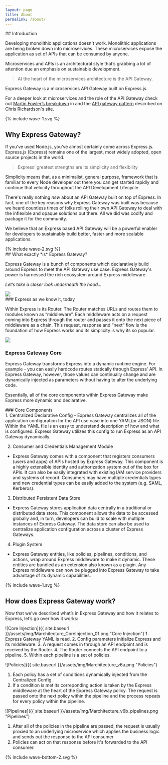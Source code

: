 ```yaml
---
layout: page
title: About
permalink: /about/
---
```


<section class="page-section-normal">
<div class="wrapper-flex">
<div class="wrapper">
<div class="flex-column" markdown="1">
## Introduction

Developing monolithic applications doesn't work. Monolithic applications are being broken down into microservices. These microservices expose the application as set of APIs that can be consumed by anyone.

Microservices and APIs is an architectural style that’s grabbing a lot of attention due an emphasis on sustainable development.

> At the heart of the microservices architecture is the API Gateway.

Express Gateway is a microservices API Gateway built on Express.js.

For a deeper look at microservices and the role of the API Gateway check out [Martin Fowler’s breakdown](https://martinfowler.com/articles/serverless.html) in and the [API gateway pattern](http://microservices.io/patterns/apigateway.html) described on Chris Richardson's site.
</div>
</div>
</div>
</section>
<div class="svg-fix">{% include wave-1.svg %}</div>
<section class="page-section-blue">
<div class="wrapper-flex">
<div class="wrapper">
<div class="flex-column" markdown="1">

## Why Express Gateway?

If you’ve used Node.js, you’ve almost certainly come across Express.js.  Express.js (Express) remains one of the largest, most widely adopted, open source projects in the world.

> Express’ greatest strengths are its simplicity and flexibility

Simplicity means that, as a minimalist, general purpose, framework that is familiar to every Node developer out there you can get started rapidly and continue that velocity throughout the API Development Lifecycle.

There's really nothing _new_ about an API Gateway built on top of Express.  In fact, one of the key reasons why Express Gateway was built was because we heard countless times of folks rolling their own API Gateway to deal with the inflexible and opaque solutions out there. All we did was codify and package it for the community.

We believe that an Express based API Gateway will be a powerful enabler for developers to sustainably build better, faster and more scalable applications.
</div>
</div>
</div>
</section>
<div class="svg-fix">{% include wave-2.svg %}</div>

<section class="page-section-white">
<div class="wrapper-flex">
<div class="wrapper">
<div class="flex-column" markdown="1">
## What exactly *is* Express Gateway?

Express Gateway is a bunch of components which declaratively build around Express to meet the API Gateway use case. Express Gateway's power is harnessed the rich ecosystem around Express middleware.

*Let’s take a closer look underneath the hood...*

</div>
</div>
</div>

<div class="wrapper border-top-blue flex-row flex-center whatiseg with-graphics with-graphics" markdown="1">
<img src="{{ site.baseurl }}/assets/img/Marchitecture_Express-As-We-Know-it_01.png" />
<div class="flex-column" markdown="1">
### Express as we know it, today

Within Express is its Router. The Router matches URLs and routes them to modules known as “middleware”.  Each middleware acts on a request coming into Express through the router and passes it onto the next piece of middleware as a chain.  This request, response and “next” flow is the foundation of how Express works and its simplicity is why its so popular.
</div>
</div>
<div class="wrapper border-top-blue flex-row flex-row-reverse with-graphics" markdown="1">

<img src="{{ site.baseurl }}/assets/img/Marchitecture_ExpressGatewayCore_01.png" />
<div class="wrapper" markdown="1">

### Express Gateway Core
Express Gateway transforms Express into a dynamic runtime engine.  For example - you can easily hardcode routes statically through Express’ API. In Express Gateway, however, those values can continually change and are dynamically injected as parameters without having to alter the underlying code.

Essentially, all of the core components within Express Gateway make Express more dynamic and declarative.
</div>
</div>
<div class="wrapper border-top-blue" markdown="1">
### Core Components

<div class="wrapper-flex">
<div class="wrapper">
<div class="flex-column shape-style full-width" markdown="1">
1. <span class="li-main">Centralized Declarative Config</span>
  - Express Gateway centralizes all of the application configuration for the API use case into one YAML(or JSON) file.  Within the YAML file is an easy to understand description of how and what is configured. Express Gateway utilizes this config to run Express as an API Gateway dynamically.   

2. <span class="li-main">Consumer and Credentials Management Module</span>
  - Express Gateway comes with a component that registers consumers (users and apps) of APIs hosted by Express Gateway. This component is a highly extensible identity and authorization system out of the box for APIs. It can also be easily integrated with existing IAM service providers and systems of record. Consumers may have multiple credentials types and new credential types can be easily added to the system (e.g. SAML, Kerberos).

3. <span class="li-main">Distributed Persistent Data Store</span>
  - Express Gateway stores application data centrally in a traditional or distributed data store. This component allows the data to be accessed globally and, in turn, developers can build to scale with multiple instances of Express Gateway. The data store can also be used to centralize application configuration across a cluster of Express Gateways.

4. <span class="li-main">Plugin System</span>
  - Express Gateway entities, like policies, pipelines, conditions, and  actions, wrap around Express middleware to make it dynamic.  These entities are bundled as an extension also known as a plugin. Any Express middleware can now be plugged into Express Gateway to take advantage of its dynamic capabilities.
</div>
</div>
</div>
</div>
</section>

<div class="svg-fix">{% include wave-1.svg %}</div>
<section class="page-section-blue">
<div class="wrapper">
<div class="flex-column infographics" markdown="1">

## How does Express Gateway work?
Now that we’ve described what’s in Express Gateway and how it relates to Express, let’s go over how it works:
<div class="wrapper flex-row with-graphics" markdown="1">
![Core Injection]({{ site.baseurl }}/assets/img/Marchitecture_CoreInjection_01.png "Core Injection")
1. Express Gateway YAML is read.
2. Config parameters initialize Express and its middleware.
3. A request comes in through an API endpoint and is received by the Router.
4. The Router connects the API endpoint to a pipeline.
5. Within each pipeline is a set of policies.
</div>
<div class="wrapper flex-row with-graphics" markdown="1">

![Policies]({{ site.baseurl }}/assets/img/Marchitecture_v6a.png "Policies")

1. Each policy has a set of conditions dynamically injected from the Centralized Config.
2. If a condition is met its correponding action is taken by the Express middleware at the heart of the Express Gateway policy. The request is passed onto the next policy within the pipeline and the process repeats for every policy within the pipeline.
</div>
<div class="wrapper flex-row with-graphics" markdown="1">

![Pipelines]({{ site.baseurl }}/assets/img/Marchitecture_v6b_pipelines.png "Pipelines")

1. After all of the policies in the pipeline are passed, the request is usually proxied to an underlying microservice which applies the business logic and sends out the response to the API consumer
2. Policies can act on that response before it's forwarded to the API consumer.
</div>
</div>
</div>
<div class="svg-fix">{% include wave-bottom-2.svg %}</div>

</section>
